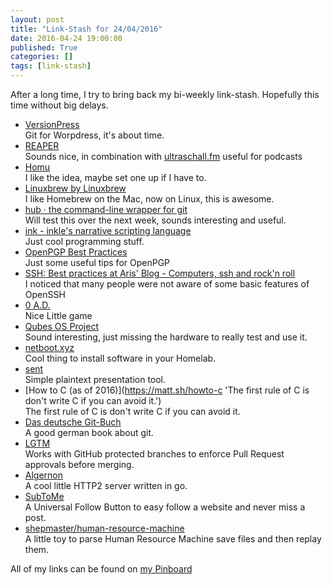 ```yaml
---
layout: post
title: "Link-Stash for 24/04/2016"
date: 2016-04-24 19:00:00
published: True
categories: []
tags: [link-stash]
---
```


After a long time, I try to bring back my bi-weekly link-stash. Hopefully this time without big delays.

* [VersionPress](https://versionpress.net/ 'VersionPress is a free and open source version control plugin for WordPress built on Git.')   
Git for Worpdress, it's about time.
* [REAPER](http://www.reaper.fm/ 'Audio Production Without Limits')   
Sounds nice, in combination with [ultraschall.fm](https://ultraschall.fm) useful for podcasts
* [Homu](http://homu.io/ 'Homu is a gatekeeper for your commits.')   
I like the idea, maybe set one up if I have to.
* [Linuxbrew by Linuxbrew](http://linuxbrew.sh/ 'Linuxbrew is a fork of Homebrew, the Mac OS package manager, for Linux. ')   
I like Homebrew on the Mac, now on Linux, this is awesome.
* [hub · the command-line wrapper for git](https://hub.github.com/ 'hub is a command-line wrapper for git that makes you better at GitHub ')   
Will test this over the next week, sounds interesting and useful.
* [ink - inkle&apos;s narrative scripting language](http://www.inklestudios.com/ink/ 'The powerful scripting language behind 80 Days and Sorcery! ')   
Just cool programming stuff.
* [OpenPGP Best Practices](https://help.riseup.net/en/security/message-security/openpgp/best-practices 'We have gathered here a lot of information about configuring GnuPG')   
Just some useful tips for OpenPGP
* [SSH: Best practices at Aris&apos; Blog - Computers, ssh and rock&apos;n roll](https://blog.0xbadc0de.be/archives/300 'The comments around the last OpenSSH issue (CVE 2016-0777, you must read excellent Qualys')   
I noticed that many people were not aware of some basic features of OpenSSH
* [0 A.D.](http://play0ad.com/ 'A free, open-source game of ancient warfare')   
Nice Little game
* [Qubes OS Project](https://www.qubes-os.org/ 'Qubes is a security-oriented, open-source operating system for personal computers. ')   
Sound interesting, just missing the hardware to really test and use it.
* [netboot.xyz](http://netboot.xyz/ 'netboot.xyz uses iPXE to boot multiple Operating System installers or utilities over the network from a single menu.')   
Cool thing to install software in your Homelab.
* [sent](http://tools.suckless.org/sent/ 'Simple plaintext presentation tool.')   
Simple plaintext presentation tool.
* [How to C (as of 2016)](https://matt.sh/howto-c 'The first rule of C is don't write C if you can avoid it.')   
The first rule of C is don't write C if you can avoid it.
* [Das deutsche Git-Buch](http://gitbu.ch/)   
A good german book about git.
* [LGTM](https://lgtm.co/ 'Works with GitHub protected branches to enforce Pull Request approvals before merging.')   
Works with GitHub protected branches to enforce Pull Request approvals before merging.
* [Algernon](http://algernon.roboticoverlords.org/ 'Web server with built-in support for HTTP/2, Lua, Markdown, Amber, GCSS, JSX, Bolt, Redis, MySQL, rate limiting, graceful shutdown, plugins, users and permissions.  ')   
A cool little HTTP2 server written in go.
* [SubToMe](https://www.subtome.com/#/ 'Mittels SubToMe schnell und einfach Webseiten folgen und keinen Beitrag verpassen.')   
A Universal Follow Button to easy follow a website and never miss a post.
* [shepmaster/human-resource-machine](https://github.com/shepmaster/human-resource-machine 'A little toy to parse Human Resource Machine save files and then replay them.')   
A little toy to parse Human Resource Machine save files and then replay them.

All of my links can be found on [my Pinboard](https://pinboard.in/u:sangyye/t:link-stash/ 'Sangyyes Pinboard: Link Stash' )
